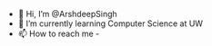 - 👋 Hi, I’m @ArshdeepSingh
- 🌱 I’m currently learning Computer Science at UW
- 📫 How to reach me - 

<!---
singh37/singh37 is a ✨ special ✨ repository because its `README.md` (this file) appears on your GitHub profile.
You can click the Preview link to take a look at your changes.
--->
